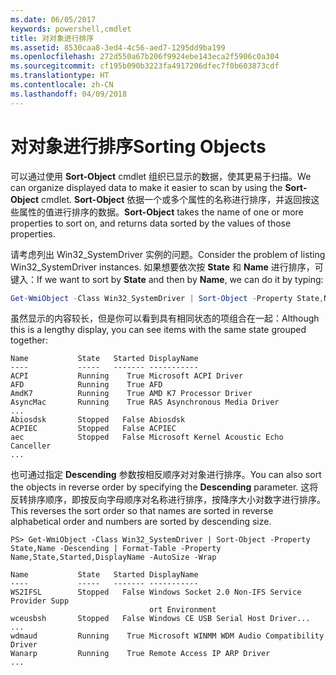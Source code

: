 ```yaml
---
ms.date: 06/05/2017
keywords: powershell,cmdlet
title: 对对象进行排序
ms.assetid: 8530caa8-3ed4-4c56-aed7-1295dd9ba199
ms.openlocfilehash: 272d550a67b206f9924ebe143eca2f5906c0a304
ms.sourcegitcommit: cf195b090b3223fa4917206dfec7f0b603873cdf
ms.translationtype: HT
ms.contentlocale: zh-CN
ms.lasthandoff: 04/09/2018
---
```

# <a name="sorting-objects"></a><span data-ttu-id="a9c50-103">对对象进行排序</span><span class="sxs-lookup"><span data-stu-id="a9c50-103">Sorting Objects</span></span>

<span data-ttu-id="a9c50-104">可以通过使用 **Sort-Object** cmdlet 组织已显示的数据，使其更易于扫描。</span><span class="sxs-lookup"><span data-stu-id="a9c50-104">We can organize displayed data to make it easier to scan by using the **Sort-Object** cmdlet.</span></span> <span data-ttu-id="a9c50-105">**Sort-Object** 依据一个或多个属性的名称进行排序，并返回按这些属性的值进行排序的数据。</span><span class="sxs-lookup"><span data-stu-id="a9c50-105">**Sort-Object** takes the name of one or more properties to sort on, and returns data sorted by the values of those properties.</span></span>

<span data-ttu-id="a9c50-106">请考虑列出 Win32_SystemDriver 实例的问题。</span><span class="sxs-lookup"><span data-stu-id="a9c50-106">Consider the problem of listing Win32_SystemDriver instances.</span></span> <span data-ttu-id="a9c50-107">如果想要依次按 **State** 和 **Name** 进行排序，可键入：</span><span class="sxs-lookup"><span data-stu-id="a9c50-107">If we want to sort by **State** and then by **Name**, we can do it by typing:</span></span>

```powershell
Get-WmiObject -Class Win32_SystemDriver | Sort-Object -Property State,Name | Format-Table -Property Name,State,Started,DisplayName -AutoSize -Wrap
```

<span data-ttu-id="a9c50-108">虽然显示的内容较长，但是你可以看到具有相同状态的项组合在一起：</span><span class="sxs-lookup"><span data-stu-id="a9c50-108">Although this is a lengthy display, you can see items with the same state grouped together:</span></span>

```output
Name           State   Started DisplayName
----           -----   ------- -----------
ACPI           Running    True Microsoft ACPI Driver
AFD            Running    True AFD
AmdK7          Running    True AMD K7 Processor Driver
AsyncMac       Running    True RAS Asynchronous Media Driver
...
Abiosdsk       Stopped   False Abiosdsk
ACPIEC         Stopped   False ACPIEC
aec            Stopped   False Microsoft Kernel Acoustic Echo Canceller
...
```

<span data-ttu-id="a9c50-109">也可通过指定 **Descending** 参数按相反顺序对对象进行排序。</span><span class="sxs-lookup"><span data-stu-id="a9c50-109">You can also sort the objects in reverse order by specifying the **Descending** parameter.</span></span> <span data-ttu-id="a9c50-110">这将反转排序顺序，即按反向字母顺序对名称进行排序，按降序大小对数字进行排序。</span><span class="sxs-lookup"><span data-stu-id="a9c50-110">This reverses the sort order so that names are sorted in reverse alphabetical order and numbers are sorted by descending size.</span></span>

```
PS> Get-WmiObject -Class Win32_SystemDriver | Sort-Object -Property State,Name -Descending | Format-Table -Property Name,State,Started,DisplayName -AutoSize -Wrap

Name           State   Started DisplayName
----           -----   ------- -----------
WS2IFSL        Stopped   False Windows Socket 2.0 Non-IFS Service Provider Supp
                               ort Environment
wceusbsh       Stopped   False Windows CE USB Serial Host Driver...
...
wdmaud         Running    True Microsoft WINMM WDM Audio Compatibility Driver
Wanarp         Running    True Remote Access IP ARP Driver
...
```